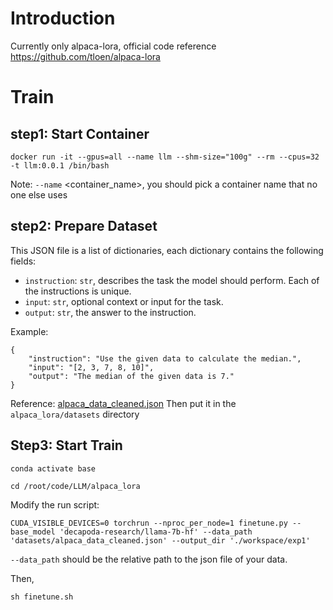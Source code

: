 # Introduction
Currently only alpaca-lora, official code reference https://github.com/tloen/alpaca-lora

# Train

## step1: Start Container
`docker run -it --gpus=all --name llm --shm-size="100g" --rm --cpus=32 -t llm:0.0.1 /bin/bash`

Note: `--name` <container_name>, you should pick a container name that no one else uses

## step2: Prepare Dataset
This JSON file is a list of dictionaries, each dictionary contains the following fields:
- `instruction`: `str`, describes the task the model should perform. Each of the instructions is unique.
- `input`: `str`, optional context or input for the task.
- `output`: `str`, the answer to the instruction.

Example:
```
{
    "instruction": "Use the given data to calculate the median.",
    "input": "[2, 3, 7, 8, 10]",
    "output": "The median of the given data is 7."
}
```
Reference: [alpaca_data_cleaned.json](alpaca_lora%2Fdatasets%2Falpaca_data_cleaned.json)
Then put it in the `alpaca_lora/datasets` directory

## Step3: Start Train
`conda activate base`

`cd /root/code/LLM/alpaca_lora`

Modify the run script:

```
CUDA_VISIBLE_DEVICES=0 torchrun --nproc_per_node=1 finetune.py --base_model 'decapoda-research/llama-7b-hf' --data_path 'datasets/alpaca_data_cleaned.json' --output_dir './workspace/exp1'
```

`--data_path` should be the relative path to the json file of your data.

Then,

`sh finetune.sh`